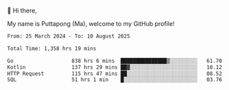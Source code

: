 👋 Hi there,

My name is Puttapong (Ma), welcome to my GitHub profile!

<!--START_SECTION:waka-->

```txt
From: 25 March 2024 - To: 10 August 2025

Total Time: 1,358 hrs 19 mins

Go                   838 hrs 6 mins  ███████████████▒░░░░░░░░░   61.70 %
Kotlin               137 hrs 29 mins ██▓░░░░░░░░░░░░░░░░░░░░░░   10.12 %
HTTP Request         115 hrs 47 mins ██░░░░░░░░░░░░░░░░░░░░░░░   08.52 %
SQL                  51 hrs 1 min    █░░░░░░░░░░░░░░░░░░░░░░░░   03.76 %
```

<!--END_SECTION:waka-->
